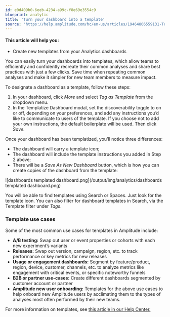 ```yaml
---
id: e0d409b0-6eeb-4234-a99c-f8e69e3554c9
blueprint: analytic
title: 'Turn your dashboard into a template'
source: 'https://help.amplitude.com/hc/en-us/articles/19464806559131-Turn-your-dashboard-into-a-template'
---
```

#### This article will help you:

* Create new templates from your Analytics dashboards

You can easily turn your dashboards into templates, which allow teams to efficiently and confidently recreate their common analyses and share best practices with just a few clicks. Save time when repeating common analyses and make it simpler for new team members to measure impact.

To designate a dashboard as a template, follow these steps:

1. In your dashboard, click *More* and select *Tag as Template* from the dropdown menu.
2. In the Templatize Dashboard modal, set the discoverability toggle to on or off, depending on your preferences, and add any instructions you’d like to communicate to users of the template. If you choose not to add your own instructions, the default boilerplate will be used. Then click *Save*.

Once your dashboard has been templatized, you’ll notice three differences:

* The dashboard will carry a template icon;
* The dashboard will include the template instructions you added in Step 2 above;
* There will be a *Save As New Dashboard* button, which is how you can create copies of the dashboard from the template:  
  
![dashboards templated dashboard.png](/output/img/analytics/dashboards templated dashboard.png)

You will be able to find templates using Search or Spaces. Just look for the template icon. You can also filter for dashboard templates in Search, via the Template filter under *Tags*.

### Template use cases

Some of the most common use cases for templates in Amplitude include:

* **A/B testing:** Swap out user or event properties or cohorts with each new experiment’s variants
* **Releases:** Swap out version, campaign, region, etc. to track performance or key metrics for new releases
* **Usage or engagement dashboards:** Segment by feature/product, region, device, customer, channels, etc. to analyze metrics like engagement with critical events, or specific noteworthy funnels
* **B2B or partner use-cases:** Create different dashboards segmented by customer account or partner
* **Amplitude new user onboarding:** Templates for the above use cases to help onboard new Amplitude users by acclimating them to the types of analyses most often performed by their new teams.

For more information on templates, see [this article in our Help Center.](/analytics/templates)
